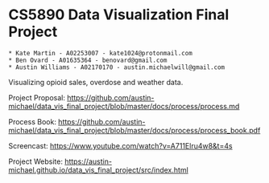 # CS5890 Data Visualization Final Project
    * Kate Martin - A02253007 - kate1024@protonmail.com
    * Ben Ovard - A01635364 - benovard@gmail.com
    * Austin Williams - A02170170 - austin.michaelwill@gmail.com

Visualizing opioid sales, overdose and weather data.

Project Proposal: https://github.com/austin-michael/data_vis_final_project/blob/master/docs/process/process.md


Process Book: https://github.com/austin-michael/data_vis_final_project/blob/master/docs/process/process_book.pdf


Screencast: 
https://www.youtube.com/watch?v=A711Elru4w8&t=4s


Project Website: https://austin-michael.github.io/data_vis_final_project/src/index.html 
